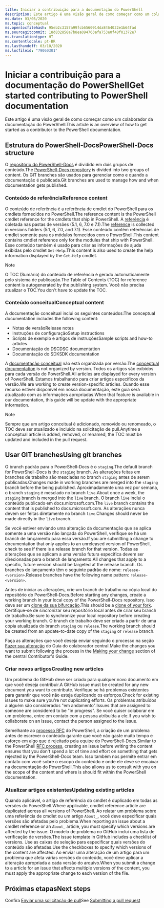 ```yaml
---
title: Iniciar a contribuição para a documentação do PowerShell
description: Este artigo é uma visão geral de como começar como um colaborador da documentação do PowerShell.
ms.date: 03/05/2020
ms.topic: conceptual
ms.openlocfilehash: 95eb2c3157a99fcb6560914da8464022e1b64fad
ms.sourcegitcommit: 18d832858a7b8ea094763afa753e0f48f01372e7
ms.translationtype: HT
ms.contentlocale: pt-BR
ms.lasthandoff: 03/10/2020
ms.locfileid: "79060301"
---
```

# <a name="get-started-contributing-to-powershell-documentation"></a><span data-ttu-id="008ce-103">Iniciar a contribuição para a documentação do PowerShell</span><span class="sxs-lookup"><span data-stu-id="008ce-103">Get started contributing to PowerShell documentation</span></span>

<span data-ttu-id="008ce-104">Este artigo é uma visão geral de como começar como um colaborador da documentação do PowerShell.</span><span class="sxs-lookup"><span data-stu-id="008ce-104">This article is an overview of how to get started as a contributor to the PowerShell documentation.</span></span>

## <a name="powershell-docs-structure"></a><span data-ttu-id="008ce-105">Estrutura do PowerShell-Docs</span><span class="sxs-lookup"><span data-stu-id="008ce-105">PowerShell-Docs structure</span></span>

<span data-ttu-id="008ce-106">O [repositório do PowerShell-Docs][psdocs] é dividido em dois grupos de conteúdo.</span><span class="sxs-lookup"><span data-stu-id="008ce-106">The [PowerShell-Docs repository][psdocs] is divided into two groups of content.</span></span> <span data-ttu-id="008ce-107">Os GIT branches são usados para gerenciar como e quando a documentação é publicada.</span><span class="sxs-lookup"><span data-stu-id="008ce-107">Git branches are used to manage how and when documentation gets published.</span></span>

### <a name="reference-content"></a><span data-ttu-id="008ce-108">Conteúdo de referência</span><span class="sxs-lookup"><span data-stu-id="008ce-108">Reference content</span></span>

<span data-ttu-id="008ce-109">O conteúdo de referência é a referência de cmdlet do PowerShell para os cmdlets fornecidos no PowerShell.</span><span class="sxs-lookup"><span data-stu-id="008ce-109">The reference content is the PowerShell cmdlet reference for the cmdlets that ship in PowerShell.</span></span>
<span data-ttu-id="008ce-110">A [referência][ref] é coletada nas pastas de versões (5.1, 6, 7.0 e 7.1).</span><span class="sxs-lookup"><span data-stu-id="008ce-110">The [reference][ref] is collected in versions folders (5.1, 6, 7.0, and 7.1).</span></span> <span data-ttu-id="008ce-111">Esse conteúdo contém referências de cmdlet somente para os módulos fornecidos com o PowerShell.</span><span class="sxs-lookup"><span data-stu-id="008ce-111">This content contains cmdlet reference only for the modules that ship with PowerShell.</span></span> <span data-ttu-id="008ce-112">Esse conteúdo também é usado para criar as informações de ajuda exibidas pelo cmdlet `Get-Help`.</span><span class="sxs-lookup"><span data-stu-id="008ce-112">This content is also used to create the help information displayed by the `Get-Help` cmdlet.</span></span>

> [!NOTE]
> <span data-ttu-id="008ce-113">O TOC (Sumário) do conteúdo de referência é gerado automaticamente pelo sistema de publicação.</span><span class="sxs-lookup"><span data-stu-id="008ce-113">The Table of Contents (TOC) for reference content is autogenerated by the publishing system.</span></span> <span data-ttu-id="008ce-114">Você não precisa atualizar o TOC.</span><span class="sxs-lookup"><span data-stu-id="008ce-114">You don't have to update the TOC.</span></span>

### <a name="conceptual-content"></a><span data-ttu-id="008ce-115">Conteúdo conceitual</span><span class="sxs-lookup"><span data-stu-id="008ce-115">Conceptual content</span></span>

<span data-ttu-id="008ce-116">A documentação conceitual inclui os seguintes conteúdos:</span><span class="sxs-lookup"><span data-stu-id="008ce-116">The conceptual documentation includes the following content:</span></span>

- <span data-ttu-id="008ce-117">Notas de versão</span><span class="sxs-lookup"><span data-stu-id="008ce-117">Release notes</span></span>
- <span data-ttu-id="008ce-118">Instruções de configuração</span><span class="sxs-lookup"><span data-stu-id="008ce-118">Setup instructions</span></span>
- <span data-ttu-id="008ce-119">Scripts de exemplo e artigos de instruções</span><span class="sxs-lookup"><span data-stu-id="008ce-119">Sample scripts and how-to articles</span></span>
- <span data-ttu-id="008ce-120">Documentação do DSC</span><span class="sxs-lookup"><span data-stu-id="008ce-120">DSC documentation</span></span>
- <span data-ttu-id="008ce-121">Documentação do SDK</span><span class="sxs-lookup"><span data-stu-id="008ce-121">SDK documentation</span></span>

<span data-ttu-id="008ce-122">A [documentação conceitual][conceptual] não está organizada por versão.</span><span class="sxs-lookup"><span data-stu-id="008ce-122">The [conceptual documentation][conceptual] is not organized by version.</span></span> <span data-ttu-id="008ce-123">Todos os artigos são exibidos para cada versão do PowerShell.</span><span class="sxs-lookup"><span data-stu-id="008ce-123">All articles are displayed for every version of PowerShell.</span></span> <span data-ttu-id="008ce-124">Estamos trabalhando para criar artigos específicos da versão.</span><span class="sxs-lookup"><span data-stu-id="008ce-124">We are working to create version-specific articles.</span></span> <span data-ttu-id="008ce-125">Quando esse recurso estiver disponível em nossa documentação, este guia será atualizado com as informações apropriadas.</span><span class="sxs-lookup"><span data-stu-id="008ce-125">When that feature is available in our documentation, this guide will be update with the appropriate information.</span></span>

> [!NOTE]
> <span data-ttu-id="008ce-126">Sempre que um artigo conceitual é adicionado, removido ou renomeado, o TOC deve ser atualizado e incluído na solicitação de pull.</span><span class="sxs-lookup"><span data-stu-id="008ce-126">Anytime a conceptual article is added, removed, or renamed, the TOC must be updated and included in the pull request.</span></span>

## <a name="using-git-branches"></a><span data-ttu-id="008ce-127">Usar GIT branches</span><span class="sxs-lookup"><span data-stu-id="008ce-127">Using git branches</span></span>

<span data-ttu-id="008ce-128">O branch padrão para o PowerShell-Docs é o `staging`.</span><span class="sxs-lookup"><span data-stu-id="008ce-128">The default branch for PowerShell-Docs is the `staging` branch.</span></span> <span data-ttu-id="008ce-129">As alterações feitas em branches de trabalho são mescladas no branch `staging` antes de serem publicadas.</span><span class="sxs-lookup"><span data-stu-id="008ce-129">Changes made in working branches are merged into the `staging` branch before the being published.</span></span> <span data-ttu-id="008ce-130">Aproximadamente uma vez por semana, o branch `staging` é mesclado no branch `live`.</span><span class="sxs-lookup"><span data-stu-id="008ce-130">About once a week, the `staging` branch is merged into the `live` branch.</span></span> <span data-ttu-id="008ce-131">O branch `live` inclui o conteúdo publicado em docs.microsoft.com.</span><span class="sxs-lookup"><span data-stu-id="008ce-131">The `live` branch contains the content that is published to docs.microsoft.com.</span></span> <span data-ttu-id="008ce-132">As alterações nunca devem ser feitas diretamente no branch `live`.</span><span class="sxs-lookup"><span data-stu-id="008ce-132">Changes should never be made directly in the `live` branch.</span></span>

<span data-ttu-id="008ce-133">Se você estiver enviando uma alteração da documentação que se aplica somente a uma versão não lançada do PowerShell, verifique se há um branch de lançamento para essa versão.</span><span class="sxs-lookup"><span data-stu-id="008ce-133">If you are submitting a change to documentation that only applies to an unreleased version of PowerShell, check to see if there is a release branch for that version.</span></span> <span data-ttu-id="008ce-134">Todas as alterações que se aplicam a uma versão futura específica devem ser direcionadas para o branch de lançamento.</span><span class="sxs-lookup"><span data-stu-id="008ce-134">All changes that apply to a specific, future version should be targeted at the release branch.</span></span> <span data-ttu-id="008ce-135">Os branches de lançamento têm o seguinte padrão de nome: `release-<version>`.</span><span class="sxs-lookup"><span data-stu-id="008ce-135">Release branches have the following name pattern: `release-<version>`.</span></span>

<span data-ttu-id="008ce-136">Antes de iniciar as alterações, crie um branch de trabalho na cópia local do repositório do PowerShell-Docs.</span><span class="sxs-lookup"><span data-stu-id="008ce-136">Before starting any changes, create a working branch in your local copy of the PowerShell-Docs repository.</span></span> <span data-ttu-id="008ce-137">Isso deve ser um [clone da sua bifurcação][fork].</span><span class="sxs-lookup"><span data-stu-id="008ce-137">This should be a [clone of your fork][fork].</span></span> <span data-ttu-id="008ce-138">Certifique-se de sincronizar seu repositório local antes de criar seu branch de trabalho.</span><span class="sxs-lookup"><span data-stu-id="008ce-138">Be sure to synchronize your local repository before creating your working branch.</span></span> <span data-ttu-id="008ce-139">O branch de trabalho deve ser criado a partir de uma cópia atualizada do branch `staging` ou `release`.</span><span class="sxs-lookup"><span data-stu-id="008ce-139">The working branch should be created from an update-to-date copy of the `staging` or `release` branch.</span></span>

<span data-ttu-id="008ce-140">Faça as alterações que você deseja enviar seguindo o processo na seção [Fazer sua alteração][making-changes] do Guia do colaborador central.</span><span class="sxs-lookup"><span data-stu-id="008ce-140">Make the changes you want to submit following the process in the [Making your change][making-changes] section of the central Contributor's Guide.</span></span>

### <a name="creating-new-articles"></a><span data-ttu-id="008ce-141">Criar novos artigos</span><span class="sxs-lookup"><span data-stu-id="008ce-141">Creating new articles</span></span>

<span data-ttu-id="008ce-142">Um problema do GitHub deve ser criado para qualquer novo documento em que você deseja contribuir.</span><span class="sxs-lookup"><span data-stu-id="008ce-142">A GitHub issue must be created for any new document you want to contribute.</span></span> <span data-ttu-id="008ce-143">Verifique se há problemas existentes para garantir que você não esteja duplicando os esforços.</span><span class="sxs-lookup"><span data-stu-id="008ce-143">Check for existing issues to make sure you're not duplicating efforts.</span></span> <span data-ttu-id="008ce-144">Os problemas atribuídos a alguém são considerados "em andamento".</span><span class="sxs-lookup"><span data-stu-id="008ce-144">Issues that are assigned to someone are considered to be "in progress".</span></span> <span data-ttu-id="008ce-145">Se você quiser colaborar em um problema, entre em contato com a pessoa atribuída a ele.</span><span class="sxs-lookup"><span data-stu-id="008ce-145">If you wish to collaborate on an issue, contact the person assigned to the issue.</span></span>

<span data-ttu-id="008ce-146">Semelhante ao [processo RFC][rfc] do PowerShell, a criação de um problema antes de escrever o conteúdo garante que você não gaste muito tempo e esforço em algo que é rejeitado pela equipe do PowerShell-Docs.</span><span class="sxs-lookup"><span data-stu-id="008ce-146">Similar to the PowerShell [RFC process][rfc], creating an issue before writing the content ensures that you don't spend a lot of time and effort on something that gets rejected by the PowerShell-Docs team.</span></span> <span data-ttu-id="008ce-147">Isso também nos permite entrar em contato com você sobre o escopo do conteúdo e onde ele deve se encaixar na documentação do PowerShell.</span><span class="sxs-lookup"><span data-stu-id="008ce-147">This also allows us to consult with you on the scope of the content and where is should fit within the PowerShell documentation.</span></span>

### <a name="updating-existing-articles"></a><span data-ttu-id="008ce-148">Atualizar artigos existentes</span><span class="sxs-lookup"><span data-stu-id="008ce-148">Updating existing articles</span></span>

<span data-ttu-id="008ce-149">Quando aplicável, o artigo de referência do cmdlet é duplicado em todas as versões do PowerShell.</span><span class="sxs-lookup"><span data-stu-id="008ce-149">Where applicable, cmdlet reference article are duplicated across all versions of PowerShell.</span></span> <span data-ttu-id="008ce-150">Ao relatar um problema sobre uma referência de cmdlet ou um artigo `About_`, você deve especificar quais versões são afetadas pelo problema.</span><span class="sxs-lookup"><span data-stu-id="008ce-150">When reporting an issue about a cmdlet reference or an `About_` article, you must specify which versions are affected by the issue.</span></span> <span data-ttu-id="008ce-151">O modelo de problema no GitHub inclui uma lista de verificação de versões.</span><span class="sxs-lookup"><span data-stu-id="008ce-151">The issue template in GitHub includes a checklist of versions.</span></span> <span data-ttu-id="008ce-152">Use as caixas de seleção para especificar quais versões do conteúdo são afetadas.</span><span class="sxs-lookup"><span data-stu-id="008ce-152">Use the checkboxes to specify which versions of the content are affected.</span></span> <span data-ttu-id="008ce-153">Ao enviar uma alteração de um artigo para um problema que afeta várias versões do conteúdo, você deve aplicar a alteração apropriada a cada versão do arquivo.</span><span class="sxs-lookup"><span data-stu-id="008ce-153">When you submit a change to a article for an issue that affects multiple versions of the content, you must apply the appropriate change to each version of the file.</span></span>

## <a name="next-steps"></a><span data-ttu-id="008ce-154">Próximas etapas</span><span class="sxs-lookup"><span data-stu-id="008ce-154">Next steps</span></span>

<span data-ttu-id="008ce-155">Confira [Enviar uma solicitação de pull](pull-requests.md)</span><span class="sxs-lookup"><span data-stu-id="008ce-155">See [Submitting a pull request](pull-requests.md)</span></span>

<!--link refs-->
[conceptual]: https://github.com/MicrosoftDocs/PowerShell-Docs/tree/staging/reference/docs-conceptual
[fork]: /contribute/get-started-setup-local#fork-the-repository
[making-changes]: /contribute/how-to-write-workflows-major#making-your-changes
[psdocs]: https://github.com/MicrosoftDocs/PowerShell-Docs
[ref]: https://github.com/MicrosoftDocs/PowerShell-Docs/tree/staging/reference
[rfc]: https://github.com/PowerShell/powershell-rfc/blob/master/RFC0000-RFC-Process.md
